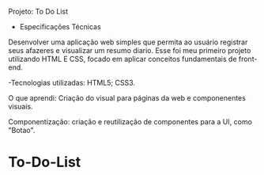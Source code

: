 Projeto: To Do List

- Especificações Técnicas 

Desenvolver uma aplicação web simples que permita ao usuário registrar seus afazeres e visualizar um resumo diario. Esse foi meu primeiro projeto utilizando HTML E CSS, focado em aplicar conceitos fundamentais de front-end.

-Tecnologias utilizadas:
HTML5;
CSS3.

O que aprendi:
Criação do visual para páginas da web e componenentes visuais.

Componentização: criação e reutilização de componentes para a UI, como "Botao".

# To-Do-List
